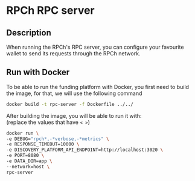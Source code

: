 # RPCh RPC server

## Description

When running the RPCh's RPC server, you can configure your favourite wallet to send its requests through the RPCh network.

## Run with Docker

To be able to run the funding platform with Docker, you first need to build the image, for that, we will use the following command

```sh
docker build -t rpc-server -f Dockerfile ../../
```

After building the image, you will be able to run it with: \
(replace the values that have `< >`)

```sh
docker run \
-e DEBUG="rpch*,-*verbose,-*metrics" \
-e RESPONSE_TIMEOUT=10000 \
-e DISCOVERY_PLATFORM_API_ENDPOINT=http://localhost:3020 \
-e PORT=8080 \
-e DATA_DIR=app \
--network=host \
rpc-server
```
